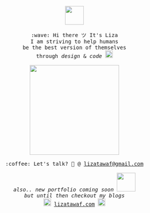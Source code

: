 <p align="center" >
  <p align="center" >
  <img src= "https://giphy.com/gifs/love-breadtree-bread-tree-WOwiryOPA0G6jhKqB0" width="50px">
  <br><br>
  <samp>
    :wave: Hi there ツ It's Liza 
    <br>I am striving to help humans
      <br>be the best version of themselves 
    <br>through  <em>design</em> & <em> code </em> <img src="https://media.giphy.com/media/hWM5xcVje9cQscDLbP/source.gif" width="20px"><br><br>
    <img src="https://media.giphy.com/media/gLbxPIO6lIMZEPm7XN/source.gif" width="240px" align="center">
    <br><br>:coffee: Let's talk? 💌 @ <a href="mailto:lizatawaf@gmail.com?subject=Let's Build Together">lizatawaf@gmail.com</a>
    <br><br><em>also.. new portfolio coming soon</em>
  </samp>
  <img src="https://media.giphy.com/media/J4803rJjCrqrRpU47f/source.gif" width="50px">   
  <samp>
  <br><em>but until then checkout my blogs</em>
     <br><img src="https://media.giphy.com/media/hWM5xcVje9cQscDLbP/source.gif" width="20px"> <a href="https://lizatawaf.com">lizatawaf.com</a> <img src="https://media.giphy.com/media/hWM5xcVje9cQscDLbP/source.gif" width="20px">
  </samp>
</p>
